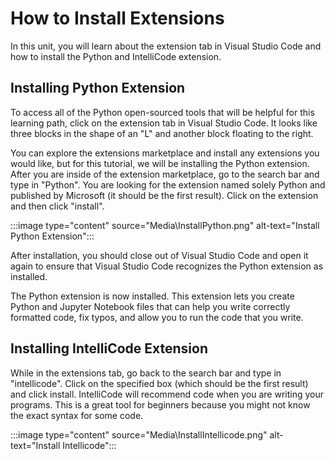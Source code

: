 # How to Install Extensions

In this unit, you will learn about the extension tab in Visual Studio Code and how to install the Python and IntelliCode extension.

## Installing Python Extension

To access all of the Python open-sourced tools that will be helpful for this learning path, click on the extension tab in Visual Studio Code. It looks like three blocks in the shape of an "L" and another block floating to the right.

You can explore the extensions marketplace and install any extensions you would like, but for this tutorial, we will be installing the Python extension. After you are inside of the extension marketplace, go to the search bar and type in "Python". You are looking for the extension named solely Python and published by Microsoft (it should be the first result). Click on the extension and then click "install".

:::image type="content" source="Media\InstallPython.png" alt-text="Install Python Extension":::

After installation, you should close out of Visual Studio Code and open it again to ensure that Visual Studio Code recognizes the Python extension as installed.

The Python extension is now installed. This extension lets you create Python and Jupyter Notebook files that can help you write correctly formatted code, fix typos, and allow you to run the code that you write.

## Installing IntelliCode Extension

While in the extensions tab, go back to the search bar and type in "intellicode". Click on the specified box (which should be the first result) and click install. IntelliCode will recommend code when you are writing your programs. This is a great tool for beginners because you might not know the exact syntax for some code.

:::image type="content" source="Media\InstallIntellicode.png" alt-text="Install Intellicode":::
